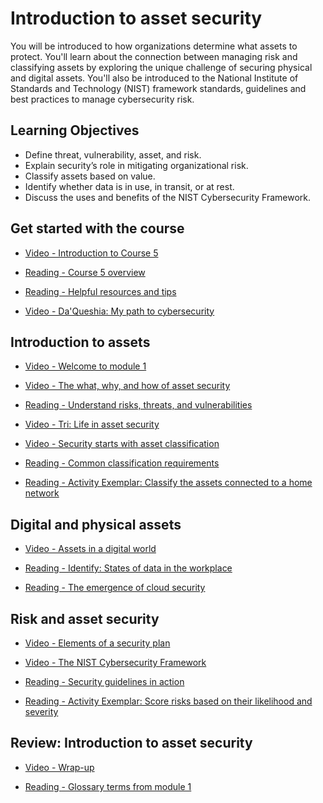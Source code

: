 # Introduction to asset security

You will be introduced to how organizations determine what assets to protect. You'll learn about the connection between managing risk and classifying assets by exploring the unique challenge of securing physical and digital assets. You'll also be introduced to the National Institute of Standards and Technology (NIST) framework standards, guidelines and best practices to manage cybersecurity risk.

## Learning Objectives

- Define threat, vulnerability, asset, and risk.
- Explain security’s role in mitigating organizational risk.
- Classify assets based on value.
- Identify whether data is in use, in transit, or at rest.
- Discuss the uses and benefits of the NIST Cybersecurity Framework.

## Get started with the course

- [Video - Introduction to Course 5](https://www.coursera.org/learn/assets-threats-and-vulnerabilities/lecture/kyVzL/introduction-to-course-5)

- [Reading - Course 5 overview](https://www.coursera.org/learn/assets-threats-and-vulnerabilities/supplement/ChT4c/course-5-overview)

- [Reading - Helpful resources and tips](https://www.coursera.org/learn/assets-threats-and-vulnerabilities/supplement/faIDL/helpful-resources-and-tips)

- [Video - Da'Queshia: My path to cybersecurity](https://www.coursera.org/learn/assets-threats-and-vulnerabilities/lecture/pTmFb/da-queshia-my-path-to-cybersecurity)

## Introduction to assets

- [Video - Welcome to module 1](https://www.coursera.org/learn/assets-threats-and-vulnerabilities/lecture/WTCEb/welcome-to-module-1)

- [Video - The what, why, and how of asset security](https://www.coursera.org/learn/assets-threats-and-vulnerabilities/lecture/rqCk4/the-what-why-and-how-of-asset-security)

- [Reading - Understand risks, threats, and vulnerabilities](https://www.coursera.org/learn/assets-threats-and-vulnerabilities/supplement/9wHgg/understand-risks-threats-and-vulnerabilities)

- [Video - Tri: Life in asset security](https://www.coursera.org/learn/assets-threats-and-vulnerabilities/lecture/Mzucp/tri-life-in-asset-security)

- [Video - Security starts with asset classification](https://www.coursera.org/learn/assets-threats-and-vulnerabilities/lecture/AiGoi/security-starts-with-asset-classification)

- [Reading - Common classification requirements](https://www.coursera.org/learn/assets-threats-and-vulnerabilities/supplement/4rVJ2/common-classification-requirements)

- [Reading - Activity Exemplar: Classify the assets connected to a home network](https://www.coursera.org/learn/assets-threats-and-vulnerabilities/supplement/ZaUpz/activity-exemplar-classify-the-assets-connected-to-a-home-network)

## Digital and physical assets

- [Video - Assets in a digital world](https://www.coursera.org/learn/assets-threats-and-vulnerabilities/lecture/cUQrE/assets-in-a-digital-world)

- [Reading - Identify: States of data in the workplace](https://d10o6em2qtnr4q.cloudfront.net/assets/96f92734bedc4737b472ebbb0a9b70f1/tmp/S31P015-data-states-en/index.html)

- [Reading - The emergence of cloud security](https://www.coursera.org/learn/assets-threats-and-vulnerabilities/supplement/PFMBT/the-emergence-of-cloud-security)

## Risk and asset security

- [Video - Elements of a security plan](https://www.coursera.org/learn/assets-threats-and-vulnerabilities/lecture/M8fvt/elements-of-a-security-plan)

- [Video - The NIST Cybersecurity Framework](https://www.coursera.org/learn/assets-threats-and-vulnerabilities/lecture/M8LqJ/the-nist-cybersecurity-framework)

- [Reading - Security guidelines in action](https://www.coursera.org/learn/assets-threats-and-vulnerabilities/supplement/1FFDa/security-guidelines-in-action)

- [Reading - Activity Exemplar: Score risks based on their likelihood and severity](https://docs.google.com/document/d/1go-P591TEFasex_iNcz8D8FmYNelwaGDyahGZD2swh4/template/preview?usp=sharing)

## Review: Introduction to asset security

- [Video - Wrap-up](https://www.coursera.org/learn/assets-threats-and-vulnerabilities/lecture/XwvL2/wrap-up)

- [Reading - Glossary terms from module 1](https://www.coursera.org/learn/assets-threats-and-vulnerabilities/supplement/ZJAu9/glossary-terms-from-module-1)
